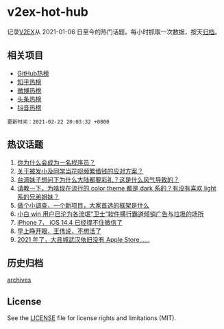 # v2ex-hot-hub

 记录[V2EX](https://www.v2ex.com/)从 2021-01-06 日至今的热门话题。每小时抓取一次数据，按天[归档](archives)。
 
 ## 相关项目

- [GitHub热榜](https://github.com/snaildev/github-hot-hub)
- [知乎热榜](https://github.com/snaildev/zhihu-hot-hub)
- [微博热榜](https://github.com/snaildev/weibo-hot-hub)
- [头条热榜](https://github.com/snaildev/toutiao-hot-hub)
- [抖音热榜](https://github.com/snaildev/douyin-hot-hub)


 `更新时间：2021-02-22 20:03:32 +0800`

## 热议话题

1. [你为什么会成为一名程序员？](https://www.v2ex.com/t/755020)
1. [关于被发小及同学当花呗频繁借钱的应对方案？](https://www.v2ex.com/t/754987)
1. [台湾妹子想问下为什么大陆都要彩礼？这是什么风气导致的？](https://www.v2ex.com/t/755086)
1. [请教一下，为啥现在流行的 color theme 都是 dark 系的？有没有喜欢 light 系的兄弟姐妹？](https://www.v2ex.com/t/754951)
1. [做个小调查，一个新项目，大家首选的框架是什么](https://www.v2ex.com/t/754961)
1. [小白 win 用户已沦为各流氓“卫士”软件横行霸道倾销广告与垃圾的场所](https://www.v2ex.com/t/754945)
1. [iPhone 7， iOS 14.4 已经撑不住微信了](https://www.v2ex.com/t/754950)
1. [早上睁开眼，王伟说，不想活了](https://www.v2ex.com/t/754936)
1. [2021 年了，大县城武汉依旧没有 Apple Store......](https://www.v2ex.com/t/755026)

## 历史归档

[archives](archives)

## License

See the [LICENSE](LICENSE) file for license rights and limitations (MIT).
